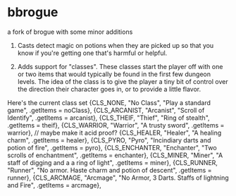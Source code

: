 bbrogue
=======

a fork of brogue with some minor additions

1) Casts detect magic on potions when they are picked up so that you know if you're getting one that's harmful or helpful. 

2) Adds support for "classes".
These classes start the player off with one or two items that would typically be found in the first few
dungeon levels. The idea of the class is to give the player a tiny bit of control over the direction their 
character goes in, or to provide a little flavor. 


Here's the current class set
  {CLS_NONE,      "No Class",   "Play a standard game", .getItems = noClass},
  {CLS_ARCANIST,  "Arcanist",   "Scroll of Identify", .getItems = arcanist},
  {CLS_THEIF,     "Thief",      "Ring of stealth", .getItems = theif},
  {CLS_WARRIOR,   "Warrior",    "A trusty sword", .getItems = warrior}, // maybe make it acid proof?
  {CLS_HEALER,    "Healer",     "A healing charm", .getItems = healer},
  {CLS_PYRO,      "Pyro",       "Incindiary darts and potion of fire", .getItems = pyro},
  {CLS_ENCHANTER, "Enchanter",  "Two scrolls of enchantment", .getItems = enchanter},
  {CLS_MINER,     "Miner",      "A staff of digging and a a ring of light", .getItems = miner},
  {CLS_RUNNER,    "Runner", "No armor. Haste charm and potion of descent", .getItems = runner},
  {CLS_ARCMAGE,   "Arcmage", "No Armor, 3 Darts. Staffs of lightning and Fire", .getItems = arcmage},
